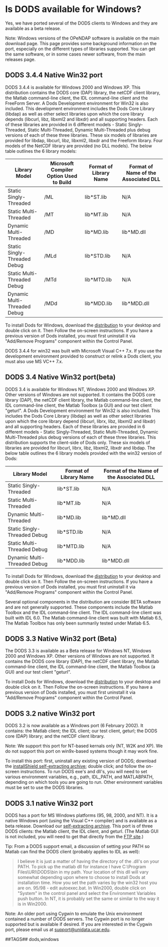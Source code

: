 # Is DODS available for Windows?

Yes, we have ported several of the DODS clients to Windows and they are available as a beta release.

Note: Windows versions of the OPeNDAP software is available on the main download page.
This page provides some background information on the port,
especially on the different types of libraries supported.
You can get the same software, or in some cases newer software, from the main releases page.

## DODS 3.4.4 Native Win32 port

DODS 3.4.4 is available for Windows 2000 and Windows XP. This distribution contains the DODS core (DAP) library, the netCDF client library, the Matlab command-line client, the IDL command-line client and the FreeForm Server. A Dods Development environment for Win32 is also included. This development environment includes the Dods Core Library (libdap) as well as other select libraries upon which the core library depends (libcurl, libz, libxml2 and libxdr) and all supporting headers. Each of these libraries are provided in 6 different models - Static Singly-Threaded, Static Multi-Threaded, Dynamic Multi-Threaded plus debug versions of each of these three libraries. These six models of libraries are provided for libdap, libcurl, libz, libxml2, libxdr and the Freeform library. Four models of the NetCDF library are provided (no DLL models). The below table outlines the 6 library models:

<table>
   <thead>
      <tr>
         <th>Library Model</th>
         <th>Microsoft Compiler Option Used to Build</th>
         <th>Format of Library Name</th>
         <th>Format of Name of the Associated DLL</th>
      </tr>
   </thead>
   <tbody>
      <tr>
         <td>Static Singly-Threaded</td>
         <td>/ML</td>
         <td>lib*ST.lib</td>
         <td>N/A</td>
      </tr>
      <tr>
         <td>Static Multi-Threaded</td>
         <td>/MT</td>
         <td>lib*MT.lib</td>
         <td>N/A</td>
      </tr>
      <tr>
         <td>Dynamic Multi-Threaded</td>
         <td>/MD</td>
         <td>lib*MD.lib</td>
         <td>lib*MD.dll</td>
      </tr>
      <tr>
         <td>Static Singly-Threaded Debug</td>
         <td>/MLd</td>
         <td>lib*STD.lib</td>
         <td>N/A</td>
      </tr>
      <tr>
         <td>Static Multi-Threaded Debug</td>
         <td>/MTd</td>
         <td>lib*MTD.lib</td>
         <td>N/A</td>
      </tr>
      <tr>
         <td>Dynamic Multi-Threaded Debug</td>
         <td>/MDd</td>
         <td>lib*MDD.lib</td>
         <td>lib*MDD.dll</td>
      </tr>
   </tbody>
</table>

To install Dods for Windows, download the
[distribution](https://www.opendap.org/pub/dods/DODS-3.4/3.4.4/win32/DodsW32.exe)
to your desktop and double click on it. Then Follow the on-screen instructions. If you have a previous version of Dods installed, you must first uninstall it via "Add/Remove Programs" component within the Control Panel.

DODS 3.4.4 for win32 was built with Microsoft Visual C++ 7.x. If you use the development environment provided to construct or relink a Dods client, you must also use MS VC++ 7.x.

## DODS 3.4 Native Win32 port(beta)

DODS 3.4 is available for Windows NT, Windows 2000 and Windows XP. Other versions of Windows are not supported. It contains the DODS core library (DAP), the netCDF client library, the Matlab command-line client, the IDL command-line client, the Matlab Toolbox (a GUI) and our test client "geturl". A Dods Development environment for Win32 is also included. This includes the Dods Core Library (libdap) as well as other select libraries upon which the core library depend (libcurl, librx, libz, libxml2 and libxdr) and all supporting headers. Each of these libraries are provided in 6 different models - Static Singly-Threaded, Static Multi-Threaded, Dynamic Multi-Threaded plus debug versions of each of these three libraries. This distribution supports the client-side of Dods only. These six models of libraries are provided for libcurl, librx, libz, libxml2, libxdr and libdap. The below table outlines the 6 library models provided with the win32 version of Dods:

<table>
   <thead>
      <tr>
         <th>Library Model</th>
         <th>Format of Library Name</th>
         <th>Format of the Name of the Associated DLL</th>
      </tr>
   </thead>
   <tbody>
      <tr>
         <td>Static Singly-Threaded</td>
         <td>lib*ST.lib</td>
         <td>N/A</td>
      </tr>
      <tr>
         <td>Static Multi-Threaded</td>
         <td>lib*MT.lib</td>
         <td>N/A</td>
      </tr>
      <tr>
         <td>Dynamic Multi-Threaded</td>
         <td>lib*MD.lib</td>
         <td>lib*MD.dll</td>
      </tr>
      <tr>
         <td>Static Singly-Threaded Debug</td>
         <td>lib*STD.lib</td>
         <td>N/A</td>
      </tr>
      <tr>
         <td>Static Multi-Threaded Debug</td>
         <td>lib*MTD.lib</td>
         <td>N/A</td>
      </tr>
      <tr>
         <td>Dynamic Multi-Threaded Debug</td>
         <td>lib*MDD.lib</td>
         <td>lib*MDD.dll</td>
      </tr>
   </tbody>
</table>

To install Dods for Windows, download the 
[distribution](https://www.opendap.org/pub/dods/DODS-3.4/3.4.4/win32/DodsW32.exe)
to your desktop and double click on it. Then Follow the on-screen instructions. If you have a previous version of Dods installed, you must first uninstall it via "Add/Remove Programs" component within the Control Panel.

Several optional components in the distribution are consider BETA software and are not generally supported. These components include the Matlab Toolbox and the IDL command-line client. The IDL command-line client was built with IDL 6.0. The Matlab command-line client was built with Matlab 6.5, The Matlab Toolbox has only been summarily tested under Matlab 6.5.

## DODS 3.3 Native Win32 port (Beta)

The DODS 3.3 is available as a Beta release for Windows NT, Windows 2000 and Windows XP. Other versions of Windows are not supported. It contains the DODS core library (DAP), the netCDF client library, the Matlab command-line client, the IDL command-line client, the Matlab Toolbox (a GUI) and our test client "geturl".

To install Dods for Windows, download the
[distribution](https://www.opendap.org/pub/dods/DODS-3.3/3.3.0/binary/win32/DodsW32.exe)
to your desktop and double click on it. Then Follow the on-screen instructions. If you have a previous version of Dods installed, you must first uninstall it via "Add/Remove Programs" component within the Control Panel.

## DODS 3.2 native Win32 port

DODS 3.2 is now available as a Windows port (6 February 2002). It contains: the Matlab client; the IDL client; our test client, geturl; the DODS core (DAP) library; and the netCDF client library.

Note: We support this port for NT-based kernals only (NT, W2K and XP). We do not support this port on win9x-based systems though it may work fine.

To install this port: first, uninstall any existing version of DODS; download the 
[installShield self-extracting archive](https://www.opendap.org/pub/dods/DODS-3.2/win32/DODS-3.2.exe);
double click; and follow the on-screen instructions. To run DODS exe's and dll's, you will need to set various environment variables, e.g., path, IDL_PATH, and MATLABPATH, depending on which tools you are going to run. Other environment variables must be set to use the DODS libraries.

## DODS 3.1 native Win32 port

DODS has a port for MS Windows platforms (95, 98, 2000, and NT). It is a native Windows port (using the Visual C++ compiler) and is available as a beta release. Download our 
[self-extracting archive](https://www.opendap.org/pub/dods/DODS-3.1/win32/DodsW32.exe).
This port is of three DODS clients: the Matlab client, the IDL client, and geturl. (The Matlab GUI is not included, you will need to get that directly from the 
[FTP site](https://www.opendap.org/pub/dods/DODS-3.1/DODS-ml-gui-3.2.1.tar.gz).)

Tip: From a DODS support email, a discussion of setting your PATH so Matlab can find the DODS client (probably applies to IDL as well):

> I believe it is just a matter of having the directory
> of the .dll's on your PATH.  To pick up the matlab
> dll for instance I have C:\Program Files\URI\DODS\bin in
> my path.  Your location of this dll will vary somewhat
> depending upon where to choose to install Dods at
> installation time.  How you set the path varies by
> the win32 host you are on.  95/98 - edit autoexec.bat.
> In Win2000, double click on "System" in the control panel
> and select the Environment Variables push button.  In NT,
> it is probably set the same or similar to the way it is
> in Win2000.

Note: An older port using Cygwin to emulate the Unix environment contained a number of DODS servers. The Cygwin port is no longer supported but is available if desired. If you are interested in the Cygwin port, please email us at support@unidata.ucar.edu.

##TAGS##
dods,windows